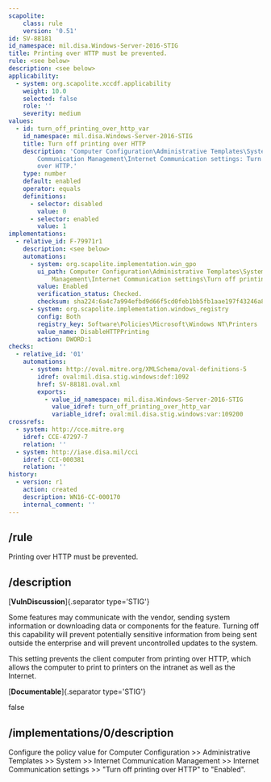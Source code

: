 ```yaml
---
scapolite:
    class: rule
    version: '0.51'
id: SV-88181
id_namespace: mil.disa.Windows-Server-2016-STIG
title: Printing over HTTP must be prevented.
rule: <see below>
description: <see below>
applicability:
  - system: org.scapolite.xccdf.applicability
    weight: 10.0
    selected: false
    role: ''
    severity: medium
values:
  - id: turn_off_printing_over_http_var
    id_namespace: mil.disa.Windows-Server-2016-STIG
    title: Turn off printing over HTTP
    description: 'Computer Configuration\Administrative Templates\System\Internet
        Communication Management\Internet Communication settings: Turn off printing
        over HTTP.'
    type: number
    default: enabled
    operator: equals
    definitions:
      - selector: disabled
        value: 0
      - selector: enabled
        value: 1
implementations:
  - relative_id: F-79971r1
    description: <see below>
    automations:
      - system: org.scapolite.implementation.win_gpo
        ui_path: Computer Configuration\Administrative Templates\System\Internet Communication
            Management\Internet Communication settings\Turn off printing over HTTP
        value: Enabled
        verification_status: Checked.
        checksum: sha224:6a4c7a994efbd9d66f5cd0feb1bb5fb1aae197f43246a8dc177bec26
      - system: org.scapolite.implementation.windows_registry
        config: Both
        registry_key: Software\Policies\Microsoft\Windows NT\Printers
        value_name: DisableHTTPPrinting
        action: DWORD:1
checks:
  - relative_id: '01'
    automations:
      - system: http://oval.mitre.org/XMLSchema/oval-definitions-5
        idref: oval:mil.disa.stig.windows:def:1092
        href: SV-88181.oval.xml
        exports:
          - value_id_namespace: mil.disa.Windows-Server-2016-STIG
            value_idref: turn_off_printing_over_http_var
            variable_idref: oval:mil.disa.stig.windows:var:109200
crossrefs:
  - system: http://cce.mitre.org
    idref: CCE-47297-7
    relation: ''
  - system: http://iase.disa.mil/cci
    idref: CCI-000381
    relation: ''
history:
  - version: r1
    action: created
    description: WN16-CC-000170
    internal_comment: ''
---
```



## /rule

Printing over HTTP must be prevented.

## /description

[**VulnDiscussion**]{.separator type='STIG'}

Some features may communicate with the vendor, sending system information or downloading data or components for the feature. Turning off this capability will prevent potentially sensitive information from being sent outside the enterprise and will prevent uncontrolled updates to the system.

This setting prevents the client computer from printing over HTTP, which allows the computer to print to printers on the intranet as well as the Internet.

[**Documentable**]{.separator type='STIG'}

false

## /implementations/0/description

Configure the policy value for Computer Configuration >> Administrative Templates >> System >> Internet Communication Management >> Internet Communication settings >> "Turn off printing over HTTP" to "Enabled".
